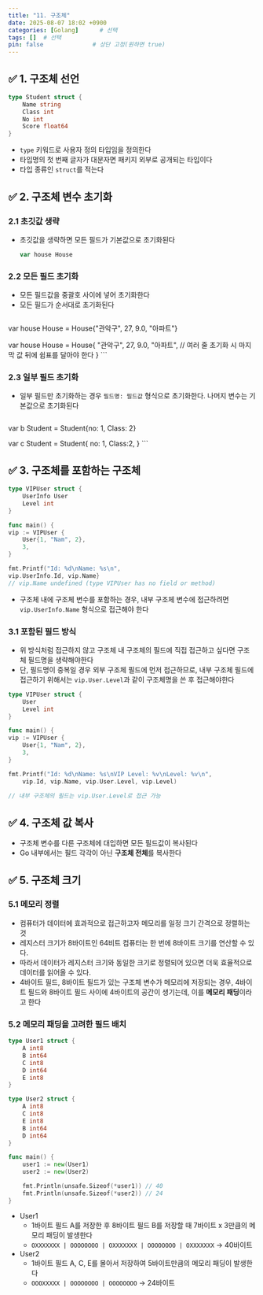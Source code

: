 ```yaml
---
title: "11. 구조체"
date: 2025-08-07 18:02 +0900
categories: [Golang]      # 선택
tags: []  # 선택
pin: false              # 상단 고정(원하면 true)
---
```

## ✅ 1. 구조체 선언
```go
type Student struct {
	Name string
	Class int
	No int
	Score float64
}
```
- `type` 키워드로 사용자 정의 타입임을 정의한다
- 타입명의 첫 번째 글자가 대문자면 패키지 외부로 공개되는 타입이다
- 타입 종류인 `struct`를 적는다

## ✅ 2. 구조체 변수 초기화
### 2.1 초깃값 생략
- 초깃값을 생략하면 모든 필드가 기본값으로 초기화된다
	```go
	var house House
	```
### 2.2 모든 필드 초기화
- 모든 필드값을 중괄호 사이에 넣어 초기화한다
- 모든 필드가 순서대로 초기화된다
	```go
var house House = House{"관악구", 27, 9.0, "아파트"}

var house House = House{
	"관악구", 
	27, 
	9.0, 
	"아파트", // 여러 줄 초기화 시 마지막 값 뒤에 쉼표를 달아야 한다
}
	```
### 2.3 일부 필드 초기화
- 일부 필드만 초기화하는 경우 `필드명: 필드값` 형식으로 초기화한다. 나머지 변수는 기본값으로 초기화된다
	```go
var b Student = Student{no: 1, Class: 2}

var c Student = Student{
	no: 1,
	Class:2,
}
	```

## ✅ 3. 구조체를 포함하는 구조체
```go
type VIPUser struct {
	UserInfo User
	Level int
}

func main() {
vip := VIPUser {
	User{1, "Nam", 2},
	3,
}

fmt.Printf("Id: %d\nName: %s\n",
vip.UserInfo.Id, vip.Name}
// vip.Name undefined (type VIPUser has no field or method)
```
- 구조체 내에 구조체 변수를 포함하는 경우, 내부 구조체 변수에 접근하려면 `vip.UserInfo.Name` 형식으로 접근해야 한다

### 3.1 포함된 필드 방식
- 위 방식처럼 접근하지 않고 구조체 내 구조체의 필드에 직접 접근하고 싶다면 구조체 필드명을 생략해야한다
- 단, 필드명이 중복일 경우 외부 구조체 필드에 먼저 접근하므로, 내부 구조체 필드에 접근하기 위해서는 `vip.User.Level`과 같이 구조체명을 쓴 후 접근해야한다
```go
type VIPUser struct {
	User
	Level int
}

func main() {
vip := VIPUser {
	User{1, "Nam", 2},
	3,
}

fmt.Printf("Id: %d\nName: %s\nVIP Level: %v\nLevel: %v\n",
	vip.Id, vip.Name, vip.User.Level, vip.Level)
	
// 내부 구조체의 필드는 vip.User.Level로 접근 가능
```

## ✅ 4. 구조체 값 복사
- 구조체 변수를 다른 구조체에 대입하면 모든 필드값이 복사된다
- Go 내부에서는 필드 각각이 아닌 **구조체 전체**를 복사한다

## ✅ 5. 구조체 크기
### 5.1 메모리 정렬
- 컴퓨터가 데이터에 효과적으로 접근하고자 메모리를 일정 크기 간격으로 정렬하는 것
- 레지스터 크기가 8바이트인 64비트 컴퓨터는 한 번에 8바이트 크기를 연산할 수 있다.
- 따라서 데이터가 레지스터 크기와 동일한 크기로 정렬되어 있으면 더욱 효율적으로 데이터를 읽어올 수 있다.
- 4바이트 필드, 8바이트 필드가 있는 구조체 변수가 메모리에 저장되는 경우, 4바이트 필드와 8바이트 필드 사이에 4바이트의 공간이 생기는데, 이를 **메모리 패딩**이라고 한다

### 5.2 메모리 패딩을 고려한 필드 배치
```go
type User1 struct {
	A int8
	B int64
	C int8
	D int64
	E int8
}

type User2 struct {
	A int8
	C int8
	E int8
	B int64
	D int64
}

func main() {
	user1 := new(User1)
	user2 := new(User2)

	fmt.Println(unsafe.Sizeof(*user1)) // 40
	fmt.Println(unsafe.Sizeof(*user2)) // 24
}
```
- User1
	- 1바이트 필드 A를 저장한 후 8바이트 필드 B를 저장할 때 7바이트 x 3만큼의 메모리 패딩이 발생한다
	- `OXXXXXXX | OOOOOOOO | OXXXXXXX | OOOOOOOO | OXXXXXXX` → 40바이트
- User2
	- 1바이트 필드 A, C, E를 몰아서 저장하여 5바이트만큼의 메모리 패딩이 발생한다
	- `OOOXXXXX | OOOOOOOO | OOOOOOOO` → 24바이트
